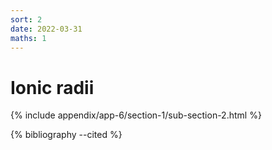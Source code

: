 ```yaml
---
sort: 2
date: 2022-03-31
maths: 1
---
```


# Ionic radii

{% include appendix/app-6/section-1/sub-section-2.html %}

{% bibliography --cited %}

